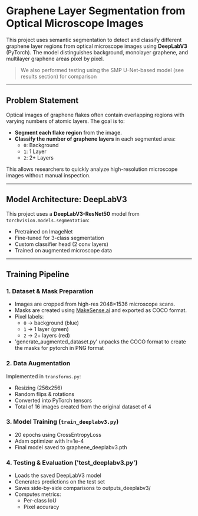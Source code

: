 # Graphene Layer Segmentation from Optical Microscope Images

This project uses semantic segmentation to detect and classify different graphene layer regions from optical microscope images using **DeepLabV3** (PyTorch). The model distinguishes background, monolayer graphene, and multilayer graphene areas pixel by pixel.
> We also performed testing using the SMP U-Net-based model (see results section) for comparison


---

## Problem Statement

Optical images of graphene flakes often contain overlapping regions with varying numbers of atomic layers. The goal is to:
- **Segment each flake region** from the image.
- **Classify the number of graphene layers** in each segmented area:
  - `0`: Background
  - `1`: 1 Layer
  - `2`: 2+ Layers

This allows researchers to quickly analyze high-resolution microscope images without manual inspection.

---


## Model Architecture: DeepLabV3

This project uses a **DeepLabV3-ResNet50** model from `torchvision.models.segmentation`:

- Pretrained on ImageNet
- Fine-tuned for 3-class segmentation
- Custom classifier head (2 conv layers)
- Trained on augmented microscope data

---

## Training Pipeline

### 1. Dataset & Mask Preparation

- Images are cropped from high-res 2048×1536 microscope scans.
- Masks are created using [MakeSense.ai](https://www.makesense.ai/) and exported as COCO format.
- Pixel labels:
  - `0` → background (blue)
  - `1` → 1 layer (green)
  - `2` → 2+ layers (red)
- 'generate_augmented_dataset.py' unpacks the COCO format to create the masks for pytorch in PNG format

### 2. Data Augmentation

Implemented in `transforms.py`:
- Resizing (256x256)
- Random flips & rotations
- Converted into PyTorch tensors
- Total of 16 images created from the original dataset of 4

### 3. Model Training (`train_deeplabv3.py`)
- 20 epochs using CrossEntropyLoss
- Adam optimizer with lr=1e-4
- Final model saved to graphene_deeplabv3.pth


### 4. Testing & Evaluation ('test_deeplabv3.py')
- Loads the saved DeepLabV3 model
- Generates predictions on the test set
- Saves side-by-side comparisons to outputs_deeplabv3/
- Computes metrics:
  -   Per-class IoU
  -   Pixel accuracy



